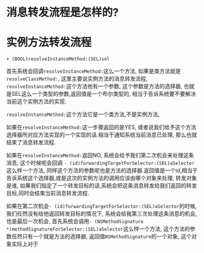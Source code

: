 # 消息转发流程是怎样的?


# 实例方法转发流程

```
+ (BOOL)resolveInstanceMethod:(SEL)sel
```

首先系统会回调`resolveInstanceMethod:`这么一个方法,  如果是类方法就是`resolveClassMethod:`, 这里主要说实例方法的消息转发流程, `resolveInstanceMethod:`这个方法他有一个参数, 这个参数是方法的选择器, 也就是SEL这么一个类型的参数,返回值是一个布尔类型的, 相当于告诉系统要不要解决当前这个实例方法的实现.

`resolveInstanceMethod:`这个方法它是一个类方法,不是实例方法,


如果在`resolveInstanceMethod:`这一步骤返回的是YES, 或者说我们给予这个方法选择器所对应方法实现的一个实现的话.相当于通知系统当前消息已处理, 那么也就结束了消息转发流程.


如果在`resolveInstanceMethod:`返回NO, 系统会给予我们第二次机会来处理这条消息, 这个时候呢会回调 `- (id)forwardingTargetForSelector:(SEL)aSelector`这么样一个方法, 同样这个方法的参数呢也是方法的选择器.返回值是一个id,相当于告诉系统这个选择器,或是这次的实例方法的调用应该由哪个对象来处理, 转发对象是谁, 如果我们指定了一个转发目标的话,系统会把这条消息转发给我们返回的转发目标,同时会结束当前消息转发流程.


如果在第二次机会`- (id)forwardingTargetForSelector:(SEL)aSelector`的时候, 我们任然没有给他返回转发目标的情况下, 系统会给我第三次处理这条消息的机会,也是最后一次机会, 首先系统会调用`- (NSMethodSignature *)methodSignatureForSelector:(SEL)aSelector`这么样一个方法, 这个方法的参数任然只有一个就是方法的选择器, 返回值`NSMethodSignature`的一个对象,  这个对象实际上对于